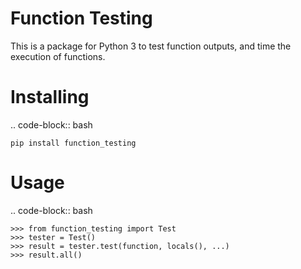 Function Testing
===============
This is a package for Python 3 to test function outputs, and time the execution of functions.

Installing
============

.. code-block:: bash

    pip install function_testing

Usage
=====

.. code-block:: bash

    >>> from function_testing import Test
    >>> tester = Test()
    >>> result = tester.test(function, locals(), ...)
    >>> result.all()
